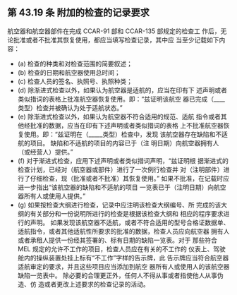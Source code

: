 ## 第 43.19 条 附加的检查的记录要求
航空器和航空器部件在完成 CCAR-91 部和 CCAR-135 部规定的检查工
作后，无论批准或者不批准其恢复使用，都应当填写检查记录，其中应
当至少记载如下内容：

- (a) 检查的种类和对检查范围的简要叙述；
- (b) 检查的日期和航空器使用总时间；
- (c) 检查人员的签名、执照号、执照种类；
- (d) 除渐进式检查以外，如果认为航空器是适航的，应当在印有下
述声明或者类似措词的表格上批准航空器恢复使用。即：“兹证明该航空
器已完成（____类型）检查并被确认为处于适航状态。”
- (e) 除渐进式检查以外，如果认为航空器不符合适用的规范、适航
指令或者其他经批准的数据，应当在印有下述声明或者类似措词的表格
上不批准航空器恢复使用。即：“兹证明在（_____类型）检查中，发现
该航空器存在缺陷和不适航的项目。 缺陷和不适航的项目的内容已于（注
明日期）向航空器拥有人（或经营人）提供。”
- (f) 对于渐进式检查，应用下述声明或者类似措词声明，“兹证明根
据渐进式的检查计划，已经对（航空器或部件）进行了一次例行检查并
对（注明部件）进行了仔细检查，现（批准或者不批准）其恢复使用。”
如果不批准，在记载时应进一步指出“该航空器的缺陷和不适航的项目
一览表已于（注明日期）向航空器所有人或使用人提供。”
- (g) 如果按检查大纲进行检查，记录中应注明该检查大纲编号、所
完成的该大纲的有关部分和一份说明所进行的检查是根据该检查大纲和
相应的程序要求进行的声明。
如果发现该航空器不适航，或者不符合适用的型号合格证数据单、
适航指令，或者其他适航性所要求的批准的数据，检查人员应向航空器
拥有人或者承租人提供一份经其签署的、标有日期的缺陷一览表。对于
那些符合 MEL 规定的允许不工作的项目，检查人员应在有关的不工作的
仪表上、驾驶舱内的操纵装置处挂上标有“不工作”字样的告示牌，此
告示牌应当符合航空器适航审定的要求，并且这些项目应当添加到航空
器所有人或使用人的该航空器缺陷一览表中。
除必要的合理更正外，任何人不得从事或者指使他人从事伪造、仿
造或者更改上述要求的检查记录的活动。